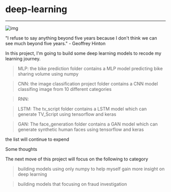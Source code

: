 # deep-learning
-------

![img](https://upload.wikimedia.org/wikipedia/commons/thumb/3/34/Geoffrey_Hinton_at_UBC.jpg/220px-Geoffrey_Hinton_at_UBC.jpg)

"I refuse to say anything beyond five years because I don't think we can see much beyond five years." - Geoffrey Hinton

In this project, I'm going to build some deep learning models to recode my learning journey.

> MLP: the bike prediction folder contains a MLP model predicting bike sharing volume using numpy

> CNN: the image classification project folder contains a CNN model classifing image from 10 different categories

> RNN: 

> LSTM: The tv_script folder contains a LSTM model which can generate TV_Script using tensorflow and keras

> GAN: The face_generation folder contains a GAN model which can generate synthetic human faces using tensorflow and keras 

the list will continue to expend 

Some thoughts 

The next move of this project will focus on the following to category

> building models using only numpy to help myself gain more insight on deep learning 

> building models that focusing on fraud investigation 

